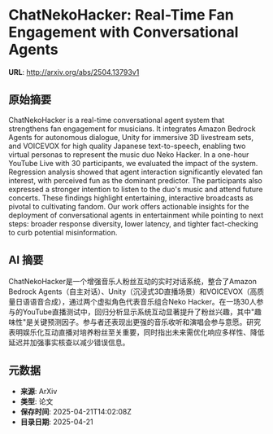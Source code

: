 # ChatNekoHacker: Real-Time Fan Engagement with Conversational Agents

**URL**: http://arxiv.org/abs/2504.13793v1

## 原始摘要

ChatNekoHacker is a real-time conversational agent system that strengthens
fan engagement for musicians. It integrates Amazon Bedrock Agents for
autonomous dialogue, Unity for immersive 3D livestream sets, and VOICEVOX for
high quality Japanese text-to-speech, enabling two virtual personas to
represent the music duo Neko Hacker. In a one-hour YouTube Live with 30
participants, we evaluated the impact of the system. Regression analysis showed
that agent interaction significantly elevated fan interest, with perceived fun
as the dominant predictor. The participants also expressed a stronger intention
to listen to the duo's music and attend future concerts. These findings
highlight entertaining, interactive broadcasts as pivotal to cultivating
fandom. Our work offers actionable insights for the deployment of
conversational agents in entertainment while pointing to next steps: broader
response diversity, lower latency, and tighter fact-checking to curb potential
misinformation.


## AI 摘要

ChatNekoHacker是一个增强音乐人粉丝互动的实时对话系统，整合了Amazon Bedrock Agents（自主对话）、Unity（沉浸式3D直播场景）和VOICEVOX（高质量日语语音合成），通过两个虚拟角色代表音乐组合Neko Hacker。在一场30人参与的YouTube直播测试中，回归分析显示系统互动显著提升了粉丝兴趣，其中"趣味性"是关键预测因子。参与者还表现出更强的音乐收听和演唱会参与意愿。研究表明娱乐化互动直播对培养粉丝至关重要，同时指出未来需优化响应多样性、降低延迟并加强事实核查以减少错误信息。

## 元数据

- **来源**: ArXiv
- **类型**: 论文
- **保存时间**: 2025-04-21T14:02:08Z
- **目录日期**: 2025-04-21

